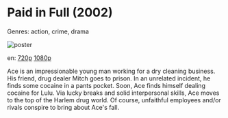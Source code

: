 # Paid in Full (2002)

Genres: action, crime, drama

![poster](http://image.tmdb.org/t/p/w500/k8hSrpnoQe8OFd10BljdYF0m1Wi.jpg)

en:
  [720p](magnet:?xt=urn:btih:FD0171F4647114F13A9E98AF801DF5D01942832A&tr=udp://glotorrents.pw:6969/announce&tr=udp://tracker.opentrackr.org:1337/announce&tr=udp://torrent.gresille.org:80/announce&tr=udp://tracker.openbittorrent.com:80&tr=udp://tracker.coppersurfer.tk:6969&tr=udp://tracker.leechers-paradise.org:6969&tr=udp://p4p.arenabg.ch:1337&tr=udp://tracker.internetwarriors.net:1337)
  [1080p](magnet:?xt=urn:btih:2C9FB80108A1B5BE0EA94D58324D0D7A68DCCD25&tr=udp://glotorrents.pw:6969/announce&tr=udp://tracker.opentrackr.org:1337/announce&tr=udp://torrent.gresille.org:80/announce&tr=udp://tracker.openbittorrent.com:80&tr=udp://tracker.coppersurfer.tk:6969&tr=udp://tracker.leechers-paradise.org:6969&tr=udp://p4p.arenabg.ch:1337&tr=udp://tracker.internetwarriors.net:1337)
  


Ace is an impressionable young man working for a dry cleaning business. His friend, drug dealer Mitch goes to prison. In an unrelated incident, he finds some cocaine in a pants pocket. Soon, Ace finds himself dealing cocaine for Lulu. Via lucky breaks and solid interpersonal skills, Ace moves to the top of the Harlem drug world. Of course, unfaithful employees and/or rivals conspire to bring about Ace's fall.